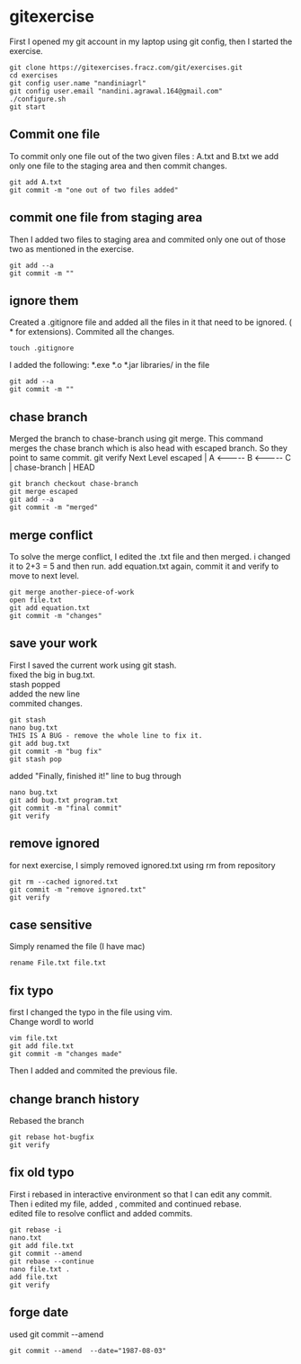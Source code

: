 # gitexercise
First I opened my git account in my laptop using git config, then I started the exercise. 
~~~
git clone https://gitexercises.fracz.com/git/exercises.git
cd exercises
git config user.name "nandiniagrl"
git config user.email "nandini.agrawal.164@gmail.com"
./configure.sh
git start
~~~
## Commit one file
To commit only one file out of the two given files : A.txt and B.txt we add only one file to the staging area and then commit changes.
~~~
git add A.txt
git commit -m "one out of two files added"
~~~
## commit one file from staging area
Then I added two files to staging area and commited only one out of those two as mentioned in the exercise.
~~~
git add --a
git commit -m ""
~~~
## ignore them
Created a .gitignore file and added all the files in it that need to be ignored. ( * for extensions). Commited all the changes.
~~~
touch .gitignore
~~~
I added the following:
*.exe *.o *.jar libraries/
in the file
~~~
git add --a
git commit -m ""
~~~
## chase branch
Merged the branch to chase-branch using git merge. This command merges the chase branch which is also head with escaped branch. So they point to same commit. git verify Next Level
               escaped
                  |
A <----- B <----- C
                  |
            chase-branch
                  |
                 HEAD
~~~
git branch checkout chase-branch
git merge escaped
git add --a
git commit -m "merged"
~~~
## merge conflict
To solve the merge conflict, I edited the .txt file and then merged. i changed it to 2+3 = 5 and then run.
add equation.txt again, commit it and verify to move to next level.
~~~
git merge another-piece-of-work
open file.txt
git add equation.txt
git commit -m "changes"
~~~
## save your work
First I saved the current work using git stash.
<br>  fixed the big in bug.txt.
<br>  stash popped
<br>  added the new line
<br>  commited changes.
~~~
git stash
nano bug.txt 
THIS IS A BUG - remove the whole line to fix it.
git add bug.txt 
git commit -m "bug fix"
git stash pop
~~~
 added "Finally, finished it!" line to bug through
 ~~~
nano bug.txt
git add bug.txt program.txt 
git commit -m "final commit"
git verify
~~~
## remove ignored
for next exercise, I simply removed ignored.txt using rm from repository
~~~
git rm --cached ignored.txt
git commit -m "remove ignored.txt"
git verify
~~~
## case sensitive
Simply renamed the file (I have mac)
~~~
rename File.txt file.txt
~~~
## fix typo
first I changed the typo in the file using vim.
<br>Change wordl to world
~~~
vim file.txt
git add file.txt
git commit -m "changes made"
~~~
Then I added and commited the previous file.
## change branch history
Rebased the branch 
~~~
git rebase hot-bugfix
git verify
~~~
## fix old typo
First i rebased in interactive environment so that I can edit any commit. 
<br>Then i edited my file, added , commited and continued rebase. 
<br>edited file to resolve conflict and added commits.
~~~
git rebase -i
nano.txt 
git add file.txt
git commit --amend 
git rebase --continue 
nano file.txt .
add file.txt
git verify
~~~
## forge date
used git commit --amend
~~~
git commit --amend  --date="1987-08-03"
~~~
